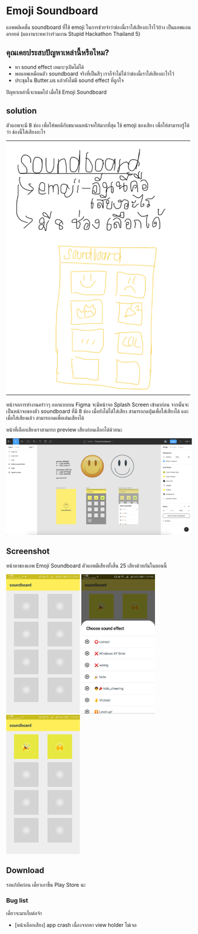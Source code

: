 # Emoji Soundboard
แอพพลิเคชั่น soundboard ที่ใช้ emoji ในการช่วยจำว่าช่องนี้เราใส่เสียงอะไรไว้บ้าง เป็นแอพแอนดรอยด์
(ผลงานระหหว่างร่วมงาน Stupid Hackathon Thailand 5)

## คุณเคยประสบปัญหาเหล่านี้หรือไหม?
- หา sound effect เหมาะๆเปิดไม่ได้
- พอแอพเหมือนตัว soundboard จริงที่เป็นสีๆ เราก็จำไม่ได้ว่าข่องนี้เราใส่เสียงอะไรไว้
- ประชุมใน Butter.us แล้วยังไม่มี sound effect ที่ถูกใจ

ปัญหาเหล่านี้จะหมดไป เมื่อใช้ Emoji Soundboard

## solution
ตัวแอพจะมี 8 ช่อง เพื่อให้พอดีกับขนาดนหน้าจอให้มากที่สุด
ใช้ emoji ของเสียง เพื่อให้สามารถรู้ได้ว่า ช่องนี้ใส่เสียงอะไร

<img src="/readme/01_idea.png" width="500">

หน้าจอการทำงานคร่าวๆ ออกแบบบน Figma
จะมีหน้าจอ Splash Screen เข้ามาก่อน
จากนั้นจะเป็นหน้าจอของตัว soundboard ที่มี 8 ช่อง
เมื่อยังไม่ได้ใส่เสียง สามารถกดปุ่มเพื่อใส่เสียงได้
และเมื่อใส่เสียงแล้ว สามารถกดเพื่อเล่นเสียงได้

หน้าที่เลือกเสียงเราสามารถ preview เสียงก่อนเลือกได้ด้วยนะ

![figma](/readme/02_figma_design.png)

## Screenshot

หน้าตาของแอพ Emoji Soundboard
ตัวแอพมีเสียงทั้งสิ้น 25 เสียงด้วยกันในตอนนี้

<p float="center">
  <img src="/readme/03_screen_shot_empty.png" width="200">
  <img src="/readme/04_screen_shot_choose_sound.png" width="200">
  <img src="/readme/05_screen_shot_pad.png" width="200">
</p>

## Download
รอแก้บัคก่อน เดี๋ยวเอาขึ้น Play Store นะ

### Bug list

เดี๋ยวจะมาเก็บต่อจ้า
*  [หน้าเลือกเสียง] app crash เนื่องจากหา view holder ไม่เจอ

